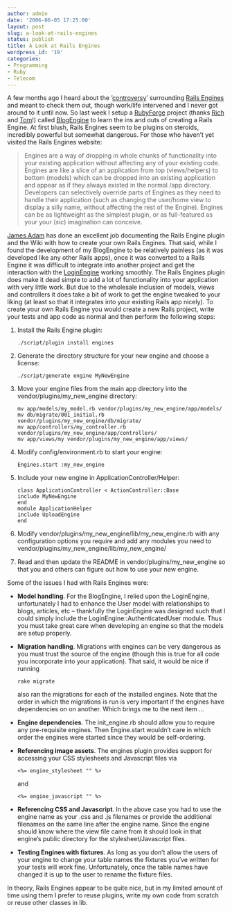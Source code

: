 ```yaml
---
author: admin
date: '2006-06-05 17:25:00'
layout: post
slug: a-look-at-rails-engines
status: publish
title: A Look at Rails Engines
wordpress_id: '19'
categories:
- Programming
- Ruby
- Telecom
---
```


A few months ago I heard about the
’[controversy](http://weblog.rubyonrails.org/articles/2005/11/11/why-engines-and-components-are-not-evil-but-distracting)’
surrounding [Rails Engines](http://www.railsengines.org/) and meant to
check them out, though work/life intervened and I never got around to it
until now. So last week I setup a [RubyForge](http://www.rubyforge.org)
project (thanks [Rich](http://richkilmer.blogs.com/) and
[Tom](http://tomcopeland.blogs.com/)!) called
[BlogEngine](http://rubyforge.org/projects/blogengine/) to learn the ins
and outs of creating a Rails Engine. At first blush, Rails Engines seem
to be plugins on steroids, incredibly powerful but somewhat dangerous.
For those who haven’t yet visited the Rails Engines website:

> Engines are a way of dropping in whole chunks of functionality into
> your existing application without affecting any of your existing code.
> Engines are like a slice of an application from top (views/helpers) to
> bottom (models) which can be dropped into an existing application and
> appear as if they always existed in the normal /app directory.
> Developers can selectively override parts of Engines as they need to
> handle their application (such as changing the user/home view to
> display a silly name, without affecting the rest of the Engine).
> Engines can be as lightweight as the simplest plugin, or as
> full-featured as your your (*sic*) imagination can conceive.

[James Adam](http://www.railsengines.org/wiki/pages/James+Adam) has done
an excellent job documenting the Rails Engine plugin and the Wiki with
how to create your own Rails Engines. That said, while I found the
development of my BlogEngine to be relatively painless (as it was
developed like any other Rails apps), once it was converted to a Rails
Engine it was difficult to integrate into another project and get the
interaction with the
[LoginEngine](http://www.railsengines.org/login_engine) working
smoothly. The Rails Engines plugin does make it dead simple to add a lot
of functionality into your application with very little work. But due to
the wholesale inclusion of models, views and controllers it does take a
bit of work to get the engine tweaked to your liking (at least so that
it integrates into your existing Rails app nicely). To create your own
Rails Engine you would create a new Rails project, write your tests and
app code as normal and then perform the following steps:

1.  Install the Rails Engine plugin:

        ./script/plugin install engines

2.  Generate the directory structure for your new engine and choose a
    license:

        ./script/generate engine MyNewEngine

3.  Move your engine files from the main app directory into the
    vendor/plugins/my\_new\_engine directory:

        mv app/models/my_model.rb vendor/plugins/my_new_engine/app/models/
        mv db/migrate/001_initial.rb vendor/plugins/my_new_engine/db/migrate/
        mv app/controllers/my_controller.rb vendor/plugins/my_new_engine/app/controllers/
        mv app/views/my vendor/plugins/my_new_engine/app/views/

4.  Modify config/environment.rb to start your engine:

        Engines.start :my_new_engine

5.  Include your new engine in ApplicationController/Helper:

        class ApplicationController < ActionController::Base
        include MyNewEngine
        end
        module ApplicationHelper
        include UploadEngine
        end

6.  Modify vendor/plugins/my\_new\_engine/lib/my\_new\_engine.rb with
    any configuration options you require and add any modules you need
    to vendor/plugins/my\_new\_engine/lib/my\_new\_engine/
7.  Read and then update the README in vendor/plugins/my\_new\_engine so
    that you and others can figure out how to use your new engine.

Some of the issues I had with Rails Engines were:

-   **Model handling**. For the BlogEngine, I relied upon the
    LoginEngine, unfortunately I had to enhance the User model with
    relationships to blogs, articles, etc – thankfully the LoginEngine
    was designed such that I could simply include the
    LoginEngine::AuthenticatedUser module. Thus you must take great care
    when developing an engine so that the models are setup properly.
-   **Migration handling**. Migrations with engines can be very
    dangerous as you must trust the source of the engine (though this is
    true for all code you incorporate into your application). That said,
    it would be nice if running

        rake migrate

    also ran the migrations for each of the installed engines. Note that
    the order in which the migrations is run is very important if the
    engines have dependencies on on another. Which brings me to the next
    item …

-   **Engine dependencies**. The init\_engine.rb should allow you to
    require any pre-requisite engines. Then Engine.start wouldn’t care
    in which order the engines were started since they would be
    self-ordering.
-   **Referencing image assets**. The engines plugin provides support
    for accessing your CSS stylesheets and Javascript files via

        <%= engine_stylesheet "" %>

    and

        <%= engine_javascript "" %>

-   **Referencing CSS and Javascript**. In the above case you had to use
    the engine name as your .css and .js filenames or provide the
    additional filenames on the same line after the engine name. Since
    the engine should know where the view file came from it should look
    in that engine’s public directory for the stylesheet/Javascript
    files.
-   **Testing Engines with fixtures**. As long as you don’t allow the
    users of your engine to change your table names the fixtures you’ve
    written for your tests will work fine. Unfortunately, once the table
    names have changed it is up to the user to rename the fixture files.

In theory, Rails Engines appear to be quite nice, but in my limited
amount of time using them I prefer to reuse plugins, write my own code
from scratch or reuse other classes in lib.
